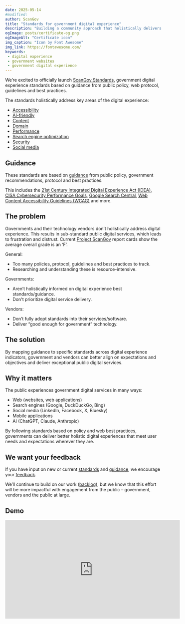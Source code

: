```yaml
---
date: 2025-05-14
#modified: 
author: ScanGov
title: "Standards for government digital experience"
description: "Building a community approach that holistically delivers for the people."
ogImage: posts/certificate-og.png
ogImageAlt: "Certificate icon"
img_caption: "Icon by Font Awesome"
img_link: https://fontawesome.com/
keywords:
 - digital experience
 - government websites
 - government digital experience
---
```


We’re excited to officially launch [ScanGov Standards](https://standards.scangov.org), government digital experience standards based on guidance from public policy, web protocol, guidelines and best practices.

The standards holistically address key areas of the digital experience:

* [Accessibility](https://standards.scangov.org/accessibility/)  
* [AI-friendly](https://standards.scangov.org/aifriendly/)  
* [Content](https://standards.scangov.org/content/)  
* [Domain](https://standards.scangov.org/domain/)  
* [Performance](https://standards.scangov.org/performance/)  
* [Search engine optimization](https://standards.scangov.org/seo/)  
* [Security](https://standards.scangov.org/security/)  
* [Social media](https://standards.scangov.org/social/)

## Guidance

These standards are based on [guidance](https://standards.scangov.org/guidance) from public policy, government recommendations, protocol and best practices.

This includes the [21st Century Integrated Digital Experience Act (IDEA)](https://standards.scangov.org/21stcenturyidea), [CISA Cybersecurity Performance Goals](https://standards.scangov.org/cybersecurity-performance-goals), [Google Search Central](https://standards.scangov.org/google-search-central), [Web Content Accessibility Guidelines (WCAG)](https://standards.scangov.org/wcag) and more.

## The problem

Governments and their technology vendors don’t holistically address digital experience. This results in sub-standard public digital services, which leads to frustration and distrust. Current [Project ScanGov](https://scangov.org) report cards show the average overall grade is an ‘F’.

General:

* Too many policies, protocol, guidelines and best practices to track.  
* Researching and understanding these is resource-intensive.

Governments:

* Aren’t holistically informed on digital experience best standards/guidance.  
* Don't prioritize digital service delivery.

Vendors: 

* Don’t fully adopt standards into their services/software.  
* Deliver “good enough for government” technology.

## The solution

By mapping guidance to specific standards across digital experience indicators, government and vendors can better align on expectations and objectives and deliver exceptional public digital services.

## Why it matters

The public experiences government digital services in many ways:

* Web (websites, web applications)  
* Search engines (Google, DuckDuckGo, Bing)  
* Social media (LinkedIn, Facebook, X, Bluesky)  
* Mobile applications  
* AI (ChatGPT, Claude, Anthropic)

By following standards based on policy and web best practices, governments can deliver better holistic digital experiences that meet user needs and expectations wherever they are.

## We want your feedback

If you have input on new or current [standards](https://standards.scangov.org/) and [guidance](https://standards.scangov.org/guidance/), we encourage your [feedback](https://docs.scangov.org/feedback).

We’ll continue to build on our work ([backlog](https://github.com/ScanGov/standards/issues)), but we know that this effort will be more impactful with engagement from the public – government, vendors and the public at large.

## Demo

<iframe width="560" height="315" src="https://www.youtube.com/embed/-THbBQxi-FY?si=hGvyvzhNBk3eZ1c4" title="YouTube video player" frameborder="0" allow="accelerometer; autoplay; clipboard-write; encrypted-media; gyroscope; picture-in-picture; web-share" referrerpolicy="strict-origin-when-cross-origin" allowfullscreen></iframe>
